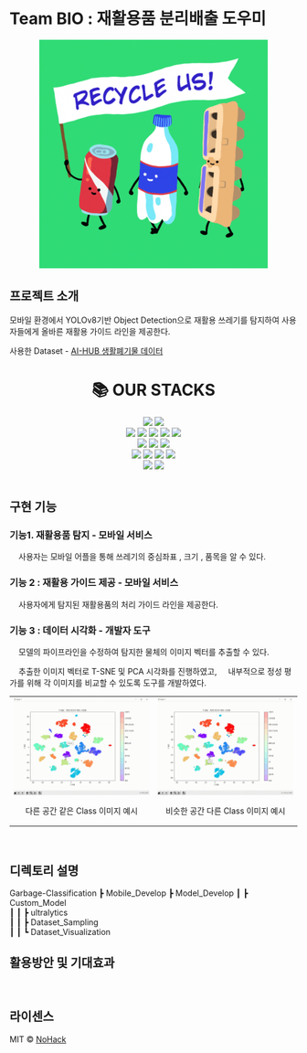 # Team BIO : 재활용품 분리배출 도우미

<p align="center">
  <img src="./images/move_garbage.gif" alt="thumbnail" width="400"/>
</p>


## 프로젝트 소개

모바일 환경에서 YOLOv8기반 Object Detection으로 재활용 쓰레기를 탐지하여 사용자들에게 올바른 재활용 가이드 라인을 제공한다.

사용한 Dataset - [AI-HUB 생활폐기물 데이터 ](https://aihub.or.kr/aihubdata/data/view.do?currMenu=115&topMenu=100&aihubDataSe=realm&dataSetSn=71385)


<div align=center><h1>📚 OUR STACKS</h1></div>  <div align=center>  <img src="https://img.shields.io/badge/python-3776AB?style=for-the-badge&logo=python&logoColor=white"> <img src="https://img.shields.io/badge/java-007396?style=for-the-badge&logo=java&logoColor=white">     <br>  
<img src="https://img.shields.io/badge/pytorch-EE4C2C?style=for-the-badge&logo=pytorch&logoColor=white"> <img src="https://img.shields.io/badge/opencv-5C3EE8?style=for-the-badge&logo=opencv&logoColor=white">  <img src="https://img.shields.io/badge/FASTAI-40AEF0?style=for-the-badge&logo=&logoColor=white"> <img src="https://img.shields.io/badge/yolo-21375A?style=for-the-badge&logo=yolo&logoColor=white"> <img src="https://img.shields.io/badge/ultralytics-2D50A5?style=for-the-badge&logo=ultralytics&logoColor=white">  <br>  
 <img src="https://img.shields.io/badge/linux-FCC624?style=for-the-badge&logo=linux&logoColor=black">  <img src="https://img.shields.io/badge/aws EC2-FF9900?style=for-the-badge&logo=amazonec2&logoColor=white">
<img src="https://img.shields.io/badge/aws S3-569A31?style=for-the-badge&logo=amazons3&logoColor=white"> <br>  <img src="https://img.shields.io/badge/github-181717?style=for-the-badge&logo=github&logoColor=white">  <img src="https://img.shields.io/badge/git-F05032?style=for-the-badge&logo=git&logoColor=white">  <img src="https://img.shields.io/badge/slack-4A154B?style=for-the-badge&logo=slack&logoColor=white"> <img src="https://img.shields.io/badge/notion-000000?style=for-the-badge&logo=notion&logoColor=white"> <br>  
<img src="https://img.shields.io/badge/android-68A51C?style=for-the-badge&logo=android&logoColor=white"> <img src="https://img.shields.io/badge/androidstudio-3DDC84?style=for-the-badge&logo=androidstudio&logoColor=white"> <br>  

</div>
  
<br>

## 구현 기능

### 기능1. 재활용품 탐지 - 모바일 서비스

&nbsp;&nbsp;&nbsp;&nbsp;사용자는 모바일 어플을 통해 쓰레기의 중심좌표 , 크기 , 품목을 알 수 있다.

### 기능 2 : 재활용 가이드 제공 - 모바일 서비스

&nbsp;&nbsp;&nbsp;&nbsp;사용자에게 탐지된 재활용품의 처리 가이드 라인을 제공한다.

### 기능 3 : 데이터 시각화 - 개발자 도구

&nbsp;&nbsp;&nbsp;&nbsp;모델의 파이프라인을 수정하여 탐지한 물체의 이미지 벡터를 추출할 수 있다.

&nbsp;&nbsp;&nbsp;&nbsp;추출한 이미지 벡터로 T-SNE 및 PCA 시각화를 진행하였고,
&nbsp;&nbsp;&nbsp;&nbsp;내부적으로 정성 평가를 위해 각 이미지를 비교할 수 있도록 도구를 개발하였다.

<table>
  <tr>
    <td>
      <div style="text-align: center;">
        <img src="./images/tsne_sameClass.gif" alt="thumbnail" width="400"/>
        <p>다른 공간 같은 Class 이미지 예시</p>
      </div>
    </td>
    <td>
      <div style="text-align: center;">
        <img src="./images/tsne_dffClass.gif" alt="thumbnail" width="400"/>
        <p>비슷한 공간 다른 Class 이미지 예시</p>
      </div>
    </td>
  </tr>
</table>

<br>

## 디렉토리 설명

Garbage-Classification
┣ Mobile_Develop 
┣ Model_Develop 
┃ ┣ Custom_Model  
┃ ┃ ┣ ultralytics  
┃ ┃ ┣ Dataset_Sampling  
┃ ┃ ┗ Dataset_Visualization





## 활용방안 및 기대효과

<p align="justify">

</p>

<br>

## 라이센스

MIT &copy; [NoHack](mailto:lbjp114@gmail.com)

<!-- Stack Icon Refernces -->

